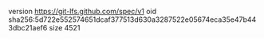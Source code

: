 version https://git-lfs.github.com/spec/v1
oid sha256:5d722e552574651dcaf377513d630a3287522e05674eca35e47b443dbc21aef6
size 4521
